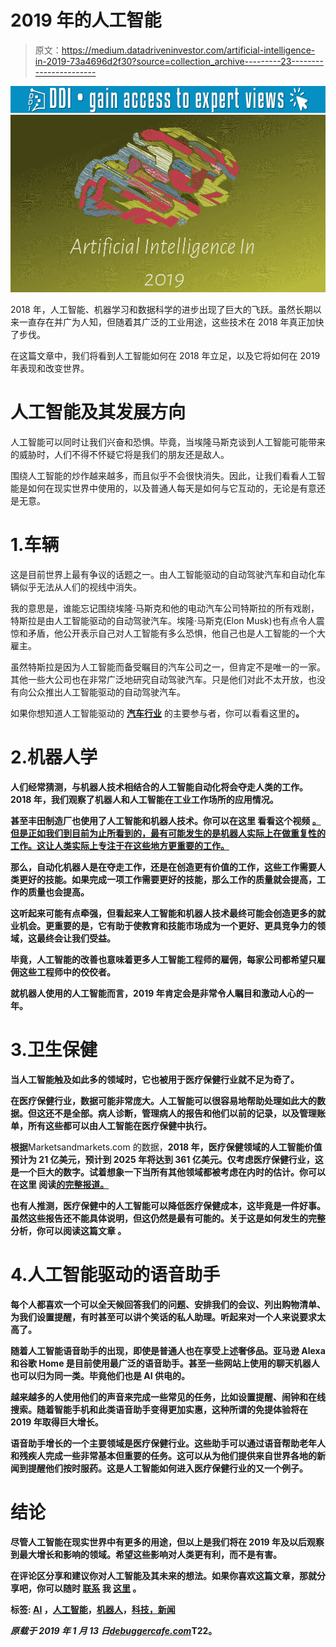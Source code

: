 # 2019 年的人工智能

> 原文：<https://medium.datadriveninvestor.com/artificial-intelligence-in-2019-73a4696d2f30?source=collection_archive---------23----------------------->

[![](img/5e02edb82d2a529f796576c9b994d7ca.png)](http://www.track.datadriveninvestor.com/1B9E)![](img/ac956f5f788672413457a4f198a23b70.png)

2018 年，人工智能、机器学习和数据科学的进步出现了巨大的飞跃。虽然长期以来一直存在并广为人知，但随着其广泛的工业用途，这些技术在 2018 年真正加快了步伐。

在这篇文章中，我们将看到人工智能如何在 2018 年立足，以及它将如何在 2019 年表现和改变世界。

# 人工智能及其发展方向

人工智能可以同时让我们兴奋和恐惧。毕竟，当埃隆马斯克谈到人工智能可能带来的威胁时，人们不得不怀疑它将是我们的朋友还是敌人。

围绕人工智能的炒作越来越多，而且似乎不会很快消失。因此，让我们看看人工智能是如何在现实世界中使用的，以及普通人每天是如何与它互动的，无论是有意还是无意。

# 1.车辆

这是目前世界上最有争议的话题之一。由人工智能驱动的自动驾驶汽车和自动化车辆似乎无法从人们的视线中消失。

我的意思是，谁能忘记围绕埃隆·马斯克和他的电动汽车公司特斯拉的所有戏剧，特斯拉是由人工智能驱动的自动驾驶汽车。埃隆·马斯克(Elon Musk)也有点令人震惊和矛盾，他公开表示自己对人工智能有多么恐惧，他自己也是人工智能的一个大雇主。

虽然特斯拉是因为人工智能而备受瞩目的汽车公司之一，但肯定不是唯一的一家。其他一些大公司也在非常广泛地研究自动驾驶汽车。只是他们对此不太开放，也没有向公众推出人工智能驱动的自动驾驶汽车。

如果你想知道人工智能驱动的 [**汽车行业**](https://abcnews.go.com/beta-story-container/US/companies-working-driverless-car-technology/story?id=53872985) 的主要参与者，你可以看看这里的[](https://abcnews.go.com/beta-story-container/US/companies-working-driverless-car-technology/story?id=53872985)**。**

# **2.机器人学**

**人们经常猜测，与机器人技术相结合的人工智能自动化将会夺走人类的工作。2018 年，我们观察了机器人和人工智能在工业工作场所的应用情况。**

**甚至丰田制造厂也使用了人工智能和机器人技术。你可以在这里 看看这个视频 [**。但是正如我们到目前为止所看到的，最有可能发生的是机器人实际上在做重复性的工作。这让人类实际上专注于在这些地方更重要的工作。**](https://youtu.be/rt65167tZlQ)**

**那么，自动化机器人是在夺走工作，还是在创造更有价值的工作，这些工作需要人类更好的技能。如果完成一项工作需要更好的技能，那么工作的质量就会提高，工作的质量也会提高。**

**这听起来可能有点牵强，但看起来人工智能和机器人技术最终可能会创造更多的就业机会。更重要的是，它有助于使教育和技能市场成为一个更好、更具竞争力的领域，这最终会让我们受益。**

**毕竟，人工智能的改善也意味着更多人工智能工程师的雇佣，每家公司都希望只雇佣这些工程师中的佼佼者。**

**就机器人使用的人工智能而言，2019 年肯定会是非常令人瞩目和激动人心的一年。**

# **3.卫生保健**

**当人工智能触及如此多的领域时，它也被用于医疗保健行业就不足为奇了。**

**在医疗保健行业，数据可能非常庞大。人工智能可以很容易地帮助处理如此大的数据。但这还不是全部。病人诊断，管理病人的报告和他们以前的记录，以及管理账单，所有这些都可以由人工智能在医疗保健中执行。**

**根据**Marketsandmarkets.com 的数据，**2018 年，医疗保健领域的人工智能价值预计为 21 亿美元，预计到 2025 年将达到 361 亿美元。仅考虑医疗保健行业，这是一个巨大的数字。试着想象一下当所有其他领域都被考虑在内时的估计。你可以在这里 阅读[的完整报道。](https://www.marketsandmarkets.com/PressReleases/artificial-intelligence-healthcare.asp)**

**也有人推测，医疗保健中的人工智能可以降低医疗保健成本，这毕竟是一件好事。虽然这些报告还不能具体说明，但这仍然是最有可能的。关于这是如何发生的完整分析，你可以阅读这篇文章 。**

# **4.人工智能驱动的语音助手**

**每个人都喜欢一个可以全天候回答我们的问题、安排我们的会议、列出购物清单、为我们设置提醒，有时甚至可以讲个笑话的私人助理。听起来对一个人来说要求太高了。**

**随着人工智能语音助手的出现，即使是普通人也在享受上述奢侈品。亚马逊 Alexa 和谷歌 Home 是目前使用最广泛的语音助手。甚至一些网站上使用的聊天机器人也可以归为同一类。毕竟他们也是 AI 供电的。**

**越来越多的人使用他们的声音来完成一些常见的任务，比如设置提醒、闹钟和在线搜索。随着智能手机和此类语音助手变得更加实惠，这种所谓的免提体验将在 2019 年取得巨大增长。**

**语音助手增长的一个主要领域是医疗保健行业。这些助手可以通过语音帮助老年人和残疾人完成一些非常基本但重要的任务。这可以从为他们提供来自世界各地的新闻到提醒他们按时服药。这是人工智能如何进入医疗保健行业的又一个例子。**

# **结论**

**尽管人工智能在现实世界中有更多的用途，但以上是我们将在 2019 年及以后观察到最大增长和影响的领域。希望这些影响对人类更有利，而不是有害。**

**在评论区分享和建议你对人工智能及其未来的想法。如果你喜欢这篇文章，那就分享吧，你可以随时 [**联系**](https://debuggercafe.com/contact-us/) 我 [**这里**](https://debuggercafe.com/contact-us/) 。**

**标签: [AI](https://debuggercafe.com/tag/ai/) ，[人工智能](https://debuggercafe.com/tag/artificial-inteliigence/)，[机器人](https://debuggercafe.com/tag/robotics/)，[科技，新闻](https://debuggercafe.com/tag/technology-and-news/)**

***原载于 2019 年 1 月 13 日*[*debuggercafe.com*](https://debuggercafe.com/artificial-intelligencene-in-2019/)T22。**